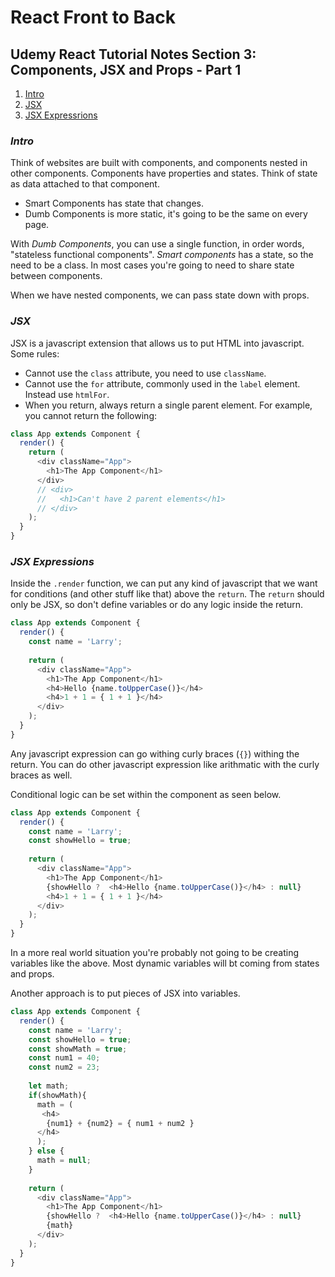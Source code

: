 # React Front to Back

## Udemy React Tutorial Notes Section 3: Components, JSX and Props - Part 1

1. [ Intro ](#intro)
2. [ JSX ](#jsx)
3. [ JSX Expressrions ](#jsx-expressions) 

<a data="set-up"></a>
### **_Intro_**

Think of websites are built with components, and components nested in other components. Components have properties and states. Think of state as data attached to that component. 

* Smart Components has state that changes.
* Dumb Components is more static, it's going to be the same on every page.

With *Dumb Components*, you can use a single function, in order words, "stateless functional components". *Smart components* has a state, so the need to be a class. In most cases you're going to need to share state between components. 

When we have nested components, we can pass state down with props. 

<a data="jsx"></a>
### **_JSX_**

JSX is a javascript extension that allows us to put HTML into javascript. Some rules:
* Cannot use the ```class``` attribute, you need to use ```className```.
* Cannot use the ```for``` attribute, commonly used in the ```label``` element. Instead use ```htmlFor```.
* When you return, always return a single parent element. For example, you cannot return the following:

```javascript
class App extends Component {
  render() {
    return (
      <div className="App">
        <h1>The App Component</h1>
      </div>
      // <div>
      //   <h1>Can't have 2 parent elements</h1>
      // </div>
    );
  }
}
```

<a data="jsx-expressions"></a>
### **_JSX Expressions_**

Inside the ```.render``` function, we can put any kind of javascript that we want for conditions (and other stuff like that) above the ```return```. The ```return``` should only be JSX, so don't define variables or do any logic inside the return.

```javascript
class App extends Component {
  render() {
    const name = 'Larry'; 
    
    return (
      <div className="App">
        <h1>The App Component</h1>
        <h4>Hello {name.toUpperCase()}</h4>
        <h4>1 + 1 = { 1 + 1 }</h4>
      </div>
    );
  }
}
```
Any javascript expression can go withing curly braces (```{}```) withing the return. You can do other javascript expression like arithmatic with the curly braces as well. 

Conditional logic can be set within the component as seen below.
```javascript
class App extends Component {
  render() {
    const name = 'Larry'; 
    const showHello = true;
  
    return (
      <div className="App">
        <h1>The App Component</h1>
        {showHello ?  <h4>Hello {name.toUpperCase()}</h4> : null}
        <h4>1 + 1 = { 1 + 1 }</h4>
      </div>
    );
  }
}
```

In a more real world situation you're probably not going to be creating variables like the above. Most dynamic variables will bt coming from states and props. 

Another approach is to put pieces of JSX into variables. 

```javascript
class App extends Component {
  render() {
    const name = 'Larry'; 
    const showHello = true;
    const showMath = true;
    const num1 = 40;
    const num2 = 23;
  
    let math;
    if(showMath){
      math = (
       <h4>
        {num1} + {num2} = { num1 + num2 }
      </h4>
      );   
    } else {
      math = null;
    }
  
    return (
      <div className="App">
        <h1>The App Component</h1>
        {showHello ?  <h4>Hello {name.toUpperCase()}</h4> : null}
        {math}
      </div>
    );
  }
}
```


 